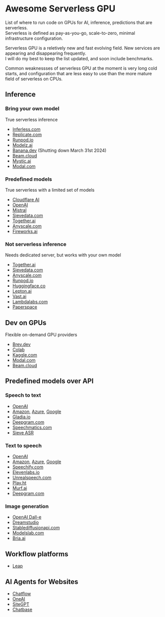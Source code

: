 # Awesome Serverless GPU

List of where to run code on GPUs for AI, inference, predictions that are serverless.  
Serverless is defined as pay-as-you-go, scale-to-zero, minimal infrastructure configuration.

Serverless GPU is a reletively new and fast evolving field. New services are appearing and disappearing frequently.  
I will do my best to keep the list updated, and soon include benchmarks.

Common weaknessses of serverless GPU at the moment is very long cold starts, and configuration that are less easy to use than the more mature field of serverless on CPUs.


## Inference

### Bring your own model
True serverless inference
- [Inferless.com](https://www.inferless.com/)
- [Replicate.com](https://replicate.com/)
- [Runpod.io](https://www.runpod.io/)
- [Modelz.ai](https://modelz.ai/)
- [Banana.dev](https://www.banana.dev/) (Shutting down March 31st 2024)
- [Beam.cloud](https://www.beam.cloud/)
- [Mystic.ai](https://www.mystic.ai/)
- [Modal.com](https://modal.com/)

### Predefined models
True serverless with a limited set of models
- [Cloudflare AI](https://ai.cloudflare.com/)
- [OpenAI](https://platform.openai.com/)
- [Mistral](https://docs.mistral.ai/)
- [Sievedata.com](https://www.sievedata.com/)
- [Together.ai](https://www.together.ai/)
- [Anyscale.com](https://www.anyscale.com/)
- [Fireworks.ai](https://fireworks.ai/)

### Not serverless inference
Needs dedicated server, but works with your own model  
- [Together.ai](https://www.together.ai/)
- [Sievedata.com](https://www.sievedata.com/)
- [Anyscale.com](https://www.anyscale.com/)
- [Runpod.io](https://www.runpod.io/)
- [Huggingface.co](https://huggingface.co/)
- [Lepton.ai](https://www.lepton.ai/)
- [Vast.ai](https://vast.ai/)
- [Lambdalabs.com](https://lambdalabs.com/)
- [Paperspace](https://www.paperspace.com/)


## Dev on GPUs
Flexible on-demand GPU providers
- [Brev.dev](https://brev.dev/)
- [Colab](https://colab.research.google.com/)
- [Kaggle.com](https://www.kaggle.com/)
- [Modal.com](https://modal.com/)
- [Beam.cloud](https://www.beam.cloud/)


## Predefined models over API

### Speech to text
- [OpenAI](https://platform.openai.com/docs/models/whisper)
- [Amazon](https://aws.amazon.com/transcribe/), [Azure](https://azure.microsoft.com/en-us/products/ai-services/speech-to-text), [Google](https://cloud.google.com/speech-to-text)
- [Gladia.io](https://www.gladia.io/)
- [Deepgram.com](https://deepgram.com/)
- [Speechmatics.com](https://www.speechmatics.com/)
- [Sieve ASR](https://www.sievedata.com/functions/sieve/speech_transcriber)

### Text to speech
- [OpenAI](https://platform.openai.com/docs/guides/text-to-speech)
- [Amazon](https://aws.amazon.com/polly/), [Azure](https://learn.microsoft.com/en-us/azure/ai-services/speech-service/rest-text-to-speech), [Google](https://cloud.google.com/text-to-speech)
- [Speechify.com](https://speechify.com/)
- [Elevenlabs.io](https://elevenlabs.io/api)
- [Unrealspeech.com](https://unrealspeech.com/)
- [Play.ht](https://play.ht/)
- [Murf.ai](https://murf.ai/)
- [Deepgram.com](https://deepgram.com/)

### Image generation
- [OpenAI Dall-e](https://platform.openai.com/docs/guides/images/introduction)
- [Dreamstudio](https://dreamstudio.com/api/)
- [Stablediffusionapi.com](https://stablediffusionapi.com/docs/)
- [Modelslab.com](https://docs.modelslab.com/image-editing/overview)
- [Bria.ai](https://bria.ai/)

## Workflow platforms
- [Leap](https://www.tryleap.ai/)

## AI Agents for Websites
- [Chatflow](https://chatflow.no/)
- [OneAI](https://oneai.com/)
- [SiteGPT](https://sitegpt.ai/)
- [Chatbase](https://www.chatbase.co/)
